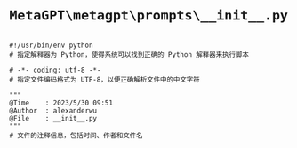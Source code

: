 # `MetaGPT\metagpt\prompts\__init__.py`

```

#!/usr/bin/env python
# 指定解释器为 Python，使得系统可以找到正确的 Python 解释器来执行脚本

# -*- coding: utf-8 -*-
# 指定文件编码格式为 UTF-8，以便正确解析文件中的中文字符

"""
@Time    : 2023/5/30 09:51
@Author  : alexanderwu
@File    : __init__.py
"""
# 文件的注释信息，包括时间、作者和文件名

```